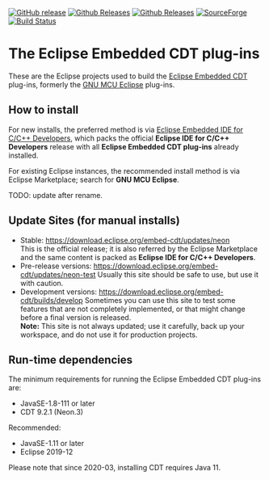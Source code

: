 [![GitHub release](https://img.shields.io/github/release/eclipse-embed-cdt/eclipse-plugins.svg)](https://github.com/eclipse-embed-cdt/eclipse-plugins/releases/latest) 
[![Github Releases](https://img.shields.io/github/downloads/eclipse-embed-cdt/eclipse-plugins/latest/total.svg)](https://github.com/eclipse-embed-cdt/eclipse-plugins/releases/latest) 
[![Github Releases](https://img.shields.io/github/downloads/eclipse-embed-cdt/eclipse-plugins/total.svg)](https://github.com/eclipse-embed-cdt/eclipse-plugins/releases/latest) 
[![SourceForge](https://img.shields.io/sourceforge/dt/gnuarmeclipse.svg?label=SF%20downloads)](https://sourceforge.net/projects/gnuarmeclipse/files/) 
[![Build Status](https://img.shields.io/jenkins/build?jobUrl=https%3A%2F%2Fci.eclipse.org%2Fembed-cdt%2Fjob%2Fbuild-plug-ins%2Fjob%2Fdevelop%2F)](https://ci.eclipse.org/embed-cdt/job/build-plug-ins/job/develop/) 

# The Eclipse Embedded CDT plug-ins

These are the Eclipse projects used to build the 
[Eclipse Embedded CDT](http://www.eclipse.org/embed-cdt) plug-ins,
formerly the [GNU MCU Eclipse](http://gnu-mcu-eclipse.github.io) plug-ins.

## How to install

For new installs, the preferred method is via 
[Eclipse Embedded IDE for C/C++ Developers](https://github.com/gnu-mcu-eclipse/org.eclipse.epp.packages/releases),
which packs the official **Eclipse IDE for C/C++ Developers** release with 
all **Eclipse Embedded CDT plug-ins** already installed. 

For existing Eclipse instances, the recommended install method is via 
Eclipse Marketplace; search for **GNU MCU Eclipse**.

TODO: update after rename.

## Update Sites (for manual installs)

 * Stable: https://download.eclipse.org/embed-cdt/updates/neon  
    This is the official release; it is also referred by the Eclipse 
    Marketplace and the same content is packed as **Eclipse IDE for C/C++ Developers**.
 * Pre-release versions: https://download.eclipse.org/embed-cdt/updates/neon-test
    Usually this site should be safe to use, but use it with caution.
 * Development versions: https://download.eclipse.org/embed-cdt/builds/develop
    Sometimes you can use this site to test some features that are not 
    completely implemented, or that might change before a final version is released.  
**Note:** This site is not always updated; use it carefully, back up your
workspace, and do not use it for production projects.

## Run-time dependencies

The minimum requirements for running the Eclipse Embedded CDT plug-ins are:

* JavaSE-1.8-111 or later
* CDT 9.2.1 (Neon.3)

Recommended:

* JavaSE-1.11 or later
* Eclipse 2019-12

Please note that since 2020-03, installing CDT requires Java 11.

